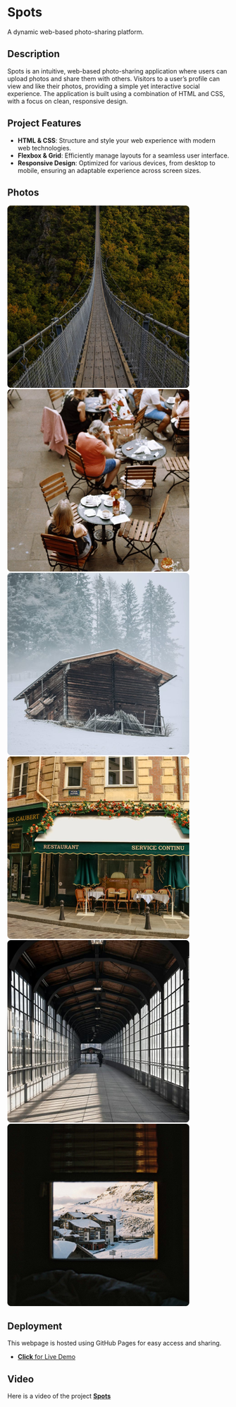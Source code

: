# **Spots**

A dynamic web-based photo-sharing platform.

## **Description**

Spots is an intuitive, web-based photo-sharing application where users can upload photos and share them with others. Visitors to a user’s profile can view and like their photos, providing a simple yet interactive social experience. The application is built using a combination of HTML and CSS, with a focus on clean, responsive design.

## **Project Features**

- **HTML & CSS**: Structure and style your web experience with modern web technologies.
- **Flexbox & Grid**: Efficiently manage layouts for a seamless user interface.
- **Responsive Design**: Optimized for various devices, from desktop to mobile, ensuring an adaptable experience across screen sizes.

## **Photos**

![Van Thorens](./images/demo/bridge.png)
![Van Thorens](./images/demo/cafe.png)
![Van Thorens](./images/demo/house.png)
![Van Thorens](./images/demo/Restaurant.png)
![Van Thorens](./images/demo/tunnel.png)
![Van Thorens](./images/demo/Van%20Thorens.png)

## **Deployment**

This webpage is hosted using GitHub Pages for easy access and sharing.

- [**Click** for Live Demo](https://dpersaud92.github.io/se_project_spots/)

## **Video**

Here is a video of the project [**Spots**](https://drive.google.com/file/d/1cstJ2W2w0RV8OMFxZNwNS2cz7okD0fFY/view?usp=drive_link)
